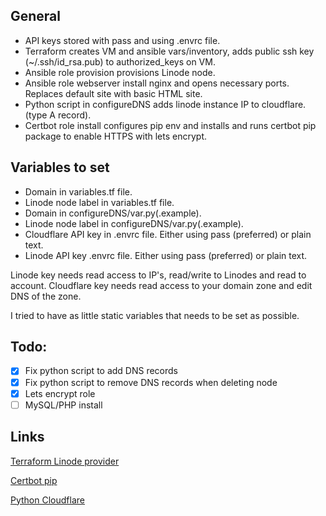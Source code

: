 ## General
* API keys stored with pass and using .envrc file.
* Terraform creates VM and ansible vars/inventory, adds public ssh key (~/.ssh/id_rsa.pub) to authorized_keys on VM.
* Ansible role provision provisions Linode node.
* Ansible role webserver install nginx and opens necessary ports. Replaces default site with basic HTML site.
* Python script in configureDNS adds linode instance IP to cloudflare. (type A record).
* Certbot role install configures pip env and installs and runs certbot pip package to enable HTTPS with lets encrypt.

## Variables to set
* Domain in variables.tf file.
* Linode node label in variables.tf file.
* Domain in configureDNS/var.py(.example).
* Linode node label in configureDNS/var.py(.example).
* Cloudflare API key in .envrc file. Either using pass (preferred) or plain text.
* Linode API key .envrc file. Either using pass (preferred) or plain text.

Linode key needs read access to IP's, read/write to Linodes and read to account.
Cloudflare key needs read access to your domain zone and edit DNS of the zone.

I tried to have as little static variables that needs to be set as possible.



## Todo:
- [x] Fix python script to add DNS records
- [x] Fix python script to remove DNS records when deleting node
- [x] Lets encrypt role
- [ ] MySQL/PHP install

## Links
[Terraform Linode provider](https://registry.terraform.io/providers/linode/linode/latest)

[Certbot pip](https://pypi.org/project/certbot/)

[Python Cloudflare](https://github.com/cloudflare/python-cloudflare)
